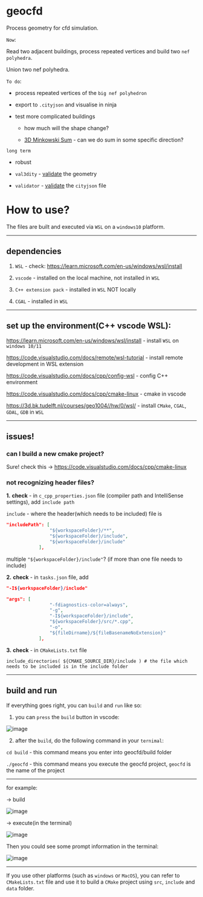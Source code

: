 # geocfd

Process geometry for cfd simulation.

`Now`:

Read two adjacent buildings, process repeated vertices and build two `nef polyhedra`.

Union two nef polyhedra.

`To do`:

- process repeated vertices of the `big nef polyhedron`

- export to `.cityjson` and visualise in ninja

- test more complicated buildings 

  - how much will the shape change?
  
  - [3D Minkowski Sum](https://doc.cgal.org/latest/Minkowski_sum_3/index.html#Chapter_3D_Minkowski_Sum_of_Polyhedra) - can we do sum in some specific direction?
 
 `long term`
 
  - robust
  
  - `val3dity`  - [validate](http://geovalidation.bk.tudelft.nl/val3dity/) the geometry
  
  - `validator` - [validate](https://validator.cityjson.org/) the `cityjson` file

# How to use?

The files are built and executed via `WSL` on a `windows10` platform.

-------------------------------------------------------------------------------------------------------------------------------------------------------------

## dependencies

1. `WSL` - check: https://learn.microsoft.com/en-us/windows/wsl/install

2. `vscode` - installed on the local machine, not installed in `WSL`

3. `C++ extension pack` - installed in `WSL` NOT locally

4. `CGAL` - installed in `WSL`

------------------------------------------------------------------------------------------------------------------------------------------------------------

## set up the environment(C++ vscode WSL):

https://learn.microsoft.com/en-us/windows/wsl/install - install `WSL` on `windows 10/11`

https://code.visualstudio.com/docs/remote/wsl-tutorial - install remote development in WSL extension

https://code.visualstudio.com/docs/cpp/config-wsl - config C++ environment

https://code.visualstudio.com/docs/cpp/cmake-linux - cmake in vscode

https://3d.bk.tudelft.nl/courses/geo1004//hw/0/wsl/ - install `CMake`, `CGAL`, `GDAL`, `GDB` in `WSL`

------------------------------------------------------------------------------------------------------------------------------------------------------------

## issues!

### can I build a new cmake project?

Sure! check this -> https://code.visualstudio.com/docs/cpp/cmake-linux

### not recognizing header files?

**1.** **check** - in `c_cpp_properties.json` file (compiler path and IntelliSense settings), add `include path`

`include` - where the header(which needs to be included) file is

```json
"includePath": [
                "${workspaceFolder}/**",
                "${workspaceFolder}/include",
                "${workspaceFolder}/include"
            ],
```

multiple `"${workspaceFolder}/include"`? (if more than one file needs to include)

**2.** **check** - in `tasks.json` file, add 

```json
"-I${workspaceFolder}/include"
```

```json
"args": [
                "-fdiagnostics-color=always",
                "-g",
                "-I${workspaceFolder}/include",
                "${workspaceFolder}/src/*.cpp",
                "-o",
                "${fileDirname}/${fileBasenameNoExtension}"
            ],
```

**3.** **check** - in `CMakeLists.txt` file

`include_directories( ${CMAKE_SOURCE_DIR}/include ) # the file which needs to be included is in the include folder`

------------------------------------------------------------------------------------------------------------------------------------------------------------

## build and run

If everything goes right, you can `build` and `run` like so:

1. you can `press` the `build` button in vscode:

![image](https://user-images.githubusercontent.com/72781910/191454706-5be07145-3276-4488-bd7f-f9d08c954427.png)

2. after the `build`, do the following command in your `ternimal`:

`cd build` - this command means you enter into geocfd/build folder

`./geocfd` - this command means you execute the geocfd project, `geocfd` is the name of the project

------------------------------------------------------------------------------------------------------------------------------------------------------------

for example:

-> build

![image](https://user-images.githubusercontent.com/72781910/191267077-34bac47c-954f-4e0e-9397-194cae06594c.png)

-> execute(in the terminal)

![image](https://user-images.githubusercontent.com/72781910/191267218-2a77ef4e-a575-4288-9ce4-69a2f412709d.png)

Then you could see some prompt information in the terminal:

![image](https://user-images.githubusercontent.com/72781910/191267583-f2908ce0-d295-4285-8e01-ae2ef9864346.png)

-------------------------------------------------------------------------------------------------------------------------------------------------------------
If you use other platforms (such as `windows` or `MacOS`), you can refer to `CMakeLists.txt` file and use it to build a `CMake` project using `src`, `include` and `data` folder.

